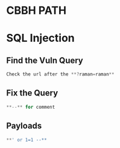 # CBBH PATH

# SQL Injection
## Find the Vuln Query
```powershell
Check the url after the **?raman=raman**

```

## Fix the Query
```powershell
**--** for comment
```

## Payloads
```powershell
**' or 1=1 --**

```
